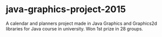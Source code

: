 # java-graphics-project-2015
A calendar and planners project made in Java Graphics and Graphics2d libraries for Java course in university. Won 1st prize in 28 groups.
